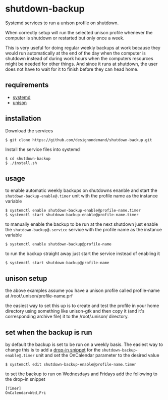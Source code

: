 # shutdown-backup
Systemd services to run a unison profile on shutdown.

When correctly setup will run the selected unison profile whenever the computer is shutdown or restarted but only once a week.

This is very useful for doing regular weekly backups at work because they would run automatically at the end of the day when the computer is shutdown instead of during work hours when the computers resources might be needed for other things. And since it runs at shutdown, the user does not have to wait for it to finish before they can head home.

## requirements
- [systemd](http://www.freedesktop.org/wiki/Software/systemd/)
- [unison](http://www.cis.upenn.edu/~bcpierce/unison/)

## installation
Download the services
```
$ git clone https://github.com/designondemand/shutdown-backup.git
```
Install the service files into systemd
```
$ cd shutdown-backup
$ ./install.sh
```

## usage
to enable automatic weekly backups on shutdowns enanble and start the `shutdown-backup-enable@.timer` unit with the profile name as the instance variable
```
$ systemctl enable shutdown-backup-enable@profile-name.timer
$ systemctl start shutdown-backup-enable@profile-name.timer
```

to manually enable the backup to be run at the next shutdown just enable the `shutdown-backup@.service` service with the profile name as the instance variable
```
$ systemctl enable shutdown-backup@profile-name
```

to run the backup straight away just start the service instead of enabling it
```
$ systemctl start shutdown-backup@profile-name
```

## unison setup
the above examples assume you have a unison profile called profile-name at /root/.unison/profile-name.prf

the easiest way to set this up is to create and test the profile in your home directory using something like unison-gtk and then copy it (and it's corresponding archive file) it to the /root/.unison/ directory.

## set when the backup is run
by default the backup is set to be run on a weekly basis. The easiest way to change this is to add a [drop-in snippet](https://wiki.archlinux.org/index.php/systemd#Drop-in_snippets) for the `shutdown-backup-enable@.timer` unit and set the OnCalendar parameter to the desired value
```
$ systemctl edit shutdown-backup-enable@profile-name.timer
```

to set the backup to run on Wednesdays and Fridays add the following to the drop-in snippet
```
[Timer]
OnCalendar=Wed,Fri
```
